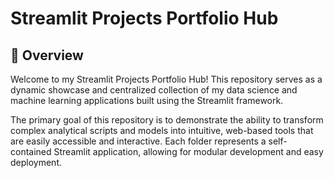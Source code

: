 # Streamlit Projects Portfolio Hub

## 🌟 Overview

Welcome to my Streamlit Projects Portfolio Hub! This repository serves as a dynamic showcase and centralized collection of my data science and machine learning applications built using the Streamlit framework.

The primary goal of this repository is to demonstrate the ability to transform complex analytical scripts and models into intuitive, web-based tools that are easily accessible and interactive. Each folder represents a self-contained Streamlit application, allowing for modular development and easy deployment.
